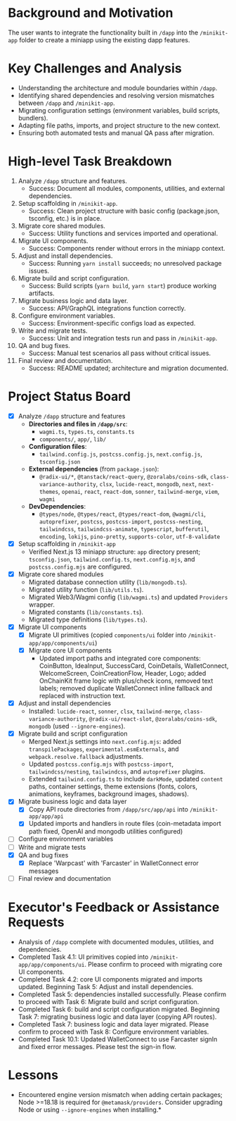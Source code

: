 # Background and Motivation

The user wants to integrate the functionality built in `/dapp` into the `/minikit-app` folder to create a miniapp using the existing dapp features.

# Key Challenges and Analysis

- Understanding the architecture and module boundaries within `/dapp`.
- Identifying shared dependencies and resolving version mismatches between `/dapp` and `/minikit-app`.
- Migrating configuration settings (environment variables, build scripts, bundlers).
- Adapting file paths, imports, and project structure to the new context.
- Ensuring both automated tests and manual QA pass after migration.

# High-level Task Breakdown

1. Analyze `/dapp` structure and features.
   - Success: Document all modules, components, utilities, and external dependencies.
2. Setup scaffolding in `/minikit-app`.
   - Success: Clean project structure with basic config (package.json, tsconfig, etc.) is in place.
3. Migrate core shared modules.
   - Success: Utility functions and services imported and operational.
4. Migrate UI components.
   - Success: Components render without errors in the miniapp context.
5. Adjust and install dependencies.
   - Success: Running `yarn install` succeeds; no unresolved package issues.
6. Migrate build and script configuration.
   - Success: Build scripts (`yarn build`, `yarn start`) produce working artifacts.
7. Migrate business logic and data layer.
   - Success: API/GraphQL integrations function correctly.
8. Configure environment variables.
   - Success: Environment-specific configs load as expected.
9. Write and migrate tests.
   - Success: Unit and integration tests run and pass in `/minikit-app`.
10. QA and bug fixes.
    - Success: Manual test scenarios all pass without critical issues.
11. Final review and documentation.
    - Success: README updated; architecture and migration documented.

# Project Status Board

- [x] Analyze `/dapp` structure and features
  - **Directories and files in `/dapp/src`**:
    - `wagmi.ts`, `types.ts`, `constants.ts`
    - `components/`, `app/`, `lib/`
  - **Configuration files**:
    - `tailwind.config.js`, `postcss.config.js`, `next.config.js`, `tsconfig.json`
  - **External dependencies** (from `package.json`):
    - `@radix-ui/*`, `@tanstack/react-query`, `@zoralabs/coins-sdk`, `class-variance-authority`, `clsx`, `lucide-react`, `mongodb`, `next`, `next-themes`, `openai`, `react`, `react-dom`, `sonner`, `tailwind-merge`, `viem`, `wagmi`
  - **DevDependencies**:
    - `@types/node`, `@types/react`, `@types/react-dom`, `@wagmi/cli`, `autoprefixer`, `postcss`, `postcss-import`, `postcss-nesting`, `tailwindcss`, `tailwindcss-animate`, `typescript`, `bufferutil`, `encoding`, `lokijs`, `pino-pretty`, `supports-color`, `utf-8-validate`
- [x] Setup scaffolding in `/minikit-app`
  - Verified Next.js 13 miniapp structure: `app` directory present; `tsconfig.json`, `tailwind.config.ts`, `next.config.mjs`, and `postcss.config.mjs` are configured.
- [x] Migrate core shared modules
  - Migrated database connection utility (`lib/mongodb.ts`).
  - Migrated utility function (`lib/utils.ts`).
  - Migrated Web3/Wagmi config (`lib/wagmi.ts`) and updated `Providers` wrapper.
  - Migrated constants (`lib/constants.ts`).
  - Migrated type definitions (`lib/types.ts`).
- [x] Migrate UI components
  - [x] Migrate UI primitives (copied `components/ui` folder into `/minikit-app/app/components/ui`)
  - [x] Migrate core UI components
    - Updated import paths and integrated core components: CoinButton, IdeaInput, SuccessCard, CoinDetails, WalletConnect, WelcomeScreen, CoinCreationFlow, Header, Logo; added OnChainKit frame logic with plus/check icons, removed text labels; removed duplicate WalletConnect inline fallback and replaced with instruction text.
- [x] Adjust and install dependencies
  - Installed: `lucide-react`, `sonner`, `clsx`, `tailwind-merge`, `class-variance-authority`, `@radix-ui/react-slot`, `@zoralabs/coins-sdk`, `mongodb` (used `--ignore-engines`).
- [x] Migrate build and script configuration
  - Merged Next.js settings into `next.config.mjs`: added `transpilePackages`, `experimental.esmExternals`, and `webpack.resolve.fallback` adjustments.
  - Updated `postcss.config.mjs` with `postcss-import`, `tailwindcss/nesting`, `tailwindcss`, and `autoprefixer` plugins.
  - Extended `tailwind.config.ts` to include `darkMode`, updated `content` paths, container settings, theme extensions (fonts, colors, animations, keyframes, background images, shadows).
- [x] Migrate business logic and data layer
  - [x] Copy API route directories from `/dapp/src/app/api` into `/minikit-app/app/api`
  - [x] Updated imports and handlers in route files (coin-metadata import path fixed, OpenAI and mongodb utilities configured)
- [ ] Configure environment variables
- [ ] Write and migrate tests
- [x] QA and bug fixes
  - [x] Replace 'Warpcast' with 'Farcaster' in WalletConnect error messages
- [ ] Final review and documentation

# Executor's Feedback or Assistance Requests

- Analysis of `/dapp` complete with documented modules, utilities, and dependencies.
- Completed Task 4.1: UI primitives copied into `/minikit-app/app/components/ui`. Please confirm to proceed with migrating core UI components.
- Completed Task 4.2: core UI components migrated and imports updated. Beginning Task 5: Adjust and install dependencies.
- Completed Task 5: dependencies installed successfully. Please confirm to proceed with Task 6: Migrate build and script configuration.
- Completed Task 6: build and script configuration migrated. Beginning Task 7: migrating business logic and data layer (copying API routes).
- Completed Task 7: business logic and data layer migrated. Please confirm to proceed with Task 8: Configure environment variables.
- Completed Task 10.1: Updated WalletConnect to use Farcaster signIn and fixed error messages. Please test the sign-in flow.

# Lessons

* Encountered engine version mismatch when adding certain packages; Node >=18.18 is required for `@metamask/providers`. Consider upgrading Node or using `--ignore-engines` when installing.* 